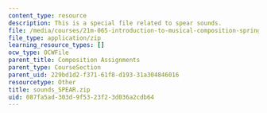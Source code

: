 ```yaml
---
content_type: resource
description: This is a special file related to spear sounds.
file: /media/courses/21m-065-introduction-to-musical-composition-spring-2014/087fa5ad303d9f5323f23d036a2cdb64_sounds_SPEAR.zip
file_type: application/zip
learning_resource_types: []
ocw_type: OCWFile
parent_title: Composition Assignments
parent_type: CourseSection
parent_uid: 229bd1d2-f371-61f8-d193-31a304846016
resourcetype: Other
title: sounds_SPEAR.zip
uid: 087fa5ad-303d-9f53-23f2-3d036a2cdb64
---
```

